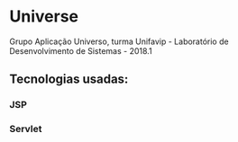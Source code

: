 # Universe
Grupo Aplicação Universo, turma Unifavip - Laboratório de Desenvolvimento de Sistemas - 2018.1
## Tecnologias usadas: 
### JSP
### Servlet

